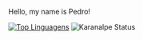 Hello, my name is Pedro!

[![Top Linguagens](https://github-readme-stats.vercel.app/api/top-langs/?username=lyrapedro&hide=less,css)](https://github.com/anuraghazra/github-readme-stats) ![Karanalpe Status](https://github-readme-stats.vercel.app/api?username=lyrapedro&langs_count=4&show_icons=true&theme=dracula)
